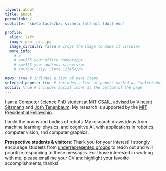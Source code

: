 ```yaml
---
layout: about
title: about
permalink: /
subtitle: "<b>Contact</b>: sizheli [at] mit [dot] edu"

profile:
  align: left
  image: prof_pic.jpg
  image_circular: false # crops the image to make it circular
  more_info: 
    # >
    # <p>555 your office number</p>
    # <p>123 your address street</p>
    # <p>Your City, State 12345</p>

news: true # includes a list of news items
selected_papers: true # includes a list of papers marked as "selected={true}"
social: true # includes social icons at the bottom of the page
---
```

<!-- I am a PhD student at [MIT CSAIL](https://csail.mit.edu/) working with [Vincent Sitzmann](https://www.vincentsitzmann.com/) and [Josh Tenenbaum](http://web.mit.edu/cocosci/josh.html). My research is supported by the [MIT Presidential Fellowship](https://oge.mit.edu/fellowships/presidential-graduate-fellowship-program/).

I am interested in building models that capture the rich and *structured representation* of the physical world from *unstructured observation*. To this end, my research draws ideas from machine learning, physics, and cognitive science. The applications of my research span across robotics, computer vision, and computer graphics. 

**Prospective students & visitors**: Thank you for your interest! I encourage students from [underrepresented groups]() to reach out and will prioritize replying to these messages. For students interested in working with me, the minimum time commitment is 20 hours per week for six months. Please email me with your CV and highlight your favorite accomplishments. -->

I am a Computer Science PhD student at [MIT CSAIL](https://csail.mit.edu/), advised by [Vincent Sitzmann](https://www.vincentsitzmann.com/) and [Josh Tenenbaum](http://web.mit.edu/cocosci/josh.html). My research is supported by the [MIT Presidential Fellowship](https://oge.mit.edu/fellowships/presidential-graduate-fellowship-program/).

I build the brains and bodies of robots. My research draws ideas from machine learning, physics, and cognitive AI, with applications in robotics, computer vision, and computer graphics.

**Prospective students & visitors**: Thank you for your interest! I strongly encourage students from [underrepresented groups]() to reach out and will prioritize responding to these messages. For those interested in working with me, please email me your CV and highlight your favorite accomplishments, thanks!

<!-- Write your biography here. Tell the world about yourself. Link to your favorite [subreddit](http://reddit.com). You can put a picture in, too. The code is already in, just name your picture `prof_pic.jpg` and put it in the `img/` folder.

Put your address / P.O. box / other info right below your picture. You can also disable any of these elements by editing `profile` property of the YAML header of your `_pages/about.md`. Edit `_bibliography/papers.bib` and Jekyll will render your [publications page](/al-folio/publications/) automatically.

Link to your social media connections, too. This theme is set up to use [Font Awesome icons](https://fontawesome.com/) and [Academicons](https://jpswalsh.github.io/academicons/), like the ones below. Add your Facebook, Twitter, LinkedIn, Google Scholar, or just disable all of them. -->

